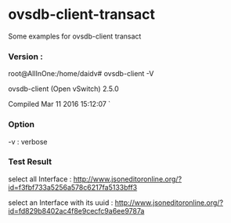 # ovsdb-client-transact

Some examples for ovsdb-client transact

<h3>Version : </h3>

root@AllInOne:/home/daidv# ovsdb-client -V

ovsdb-client (Open vSwitch) 2.5.0

Compiled Mar 11 2016 15:12:07
`


<h3> Option </h3>

-v : verbose

<h3> Test Result </h3>

select all Interface : http://www.jsoneditoronline.org/?id=f3fbf733a5256a578c6217fa5133bff3

select an Interface with its uuid : http://www.jsoneditoronline.org/?id=fd829b8402ac4f8e9cecfc9a6ee9787a

